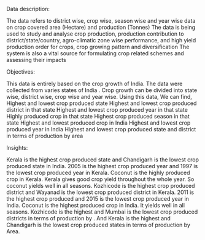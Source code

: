 Data description:

The data refers to district wise, crop wise, season wise and year wise data on crop covered area (Hectare) and production (Tonnes) 
 The data is being used to study and analyse crop production, production contribution to district/state/country, agro-climatic zone wise performance, and high yield production   order for crops, crop growing pattern and diversification
 The system is also a vital source for formulating crop related schemes and assessing their impacts
     
Objectives:

This data is entirely based on the crop growth of India. The data were collected from varies states of India . Crop growth can be divided into state wise, district wise, crop wise and year wise. 
Using this data, We can find,
Highest and lowest crop produced state
Highest and lowest crop produced district in that state
Highest and lowest crop produced year in that state
Highly  produced crop in that state
Highest crop produced season in that state
Highest and lowest  produced crop in India
Highest and lowest crop produced year in India
Highest and lowest crop produced state and district in terms of production by area 

Insights:


Kerala is the highest crop produced state and Chandigarh is the lowest crop produced state in India. 2005 is the highest crop produced year and 1997 is the lowest crop produced year in Kerala.
 Coconut is the highly produced crop in Kerala. Kerala gives good crop yield throughout the whole year. So coconut yields well in all seasons.
Kozhicode is the highest crop produced district and Wayanad is the lowest crop produced district in Kerala. 
2011 is the highest crop produced and 2015 is the lowest crop produced year in India. Coconut is the highest produced crop in India. It yields well in all seasons.
Kozhicode is the highest and Mumbai is the lowest crop produced districts in terms of production by .
And Kerala is the highest and Chandigarh is the lowest crop produced states in terms of production by Area.
